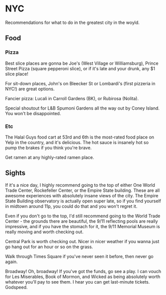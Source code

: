 # NYC

Recommendations for what to do in the greatest city in the woyld.

## Food

### Pizza

Best slice places are gonna be Joe's (West Village or Williamsburg), Prince Street Pizza (square pepperoni slice), or if it's late and your drunk, any $1 slice place!

For sit-down places, John's on Bleecker St or Lombardi's (first pizzeria in NYC!) are great options.

Fancier pizza: Lucali in Carroll Gardens (BK), or Rubirosa (Nolita).

Special shoutout for L&B Spumoni Gardens all the way out by Coney Island. You won't be disappointed.

### Etc

The Halal Guys food cart at 53rd and 6th is the most-rated food place on Yelp in the country, and it's delicious. The hot sauce is insanely hot so pump the brakes if you think you're brave.

Get ramen at any highly-rated ramen place.


## Sights

If it's a nice day, I highly recommend going to the top of either One World Trade Center, Rockefeller Center, or the Empire State building. These are all awesome experiences with absolutely insane views of the city. The Empire State Building observatory is actually open super late, so if you find yourself in midtown around 11p, you could do that and you won't regret it. 

Even if you don't go to the top, I'd still recommend going to the World Trade Center - the grounds there are beautiful, the 9/11 reflecting pools are really impressive, and if you have the stomach for it, the 9/11 Memorial Museum is really moving and worth checking out.

Central Park is worth checking out. Nicer in nicer weather if you wanna just go hang out for an hour or so on the grass.

Walk through Times Square if you've never seen it before, then never go again.

Broadway! Oh, broadway! If you've got the funds, go see a play. I can vouch for Les Miserables, Book of Mormon, and Wicked as being absolutely worth whatever you'll pay to see them. I hear you can get last-minute tickets. Godspeed.
